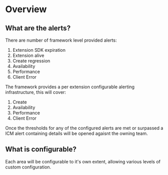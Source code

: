 <a name="overview"></a>
# Overview
<a name="overview-what-are-the-alerts"></a>
## What are the alerts?

There are number of framework level provided alerts:

1. Extension SDK expiration
1. Extension alive
1. Create regression
1. Availability
1. Performance
1. Client Error

The framework provides a per extension configurable alerting infrastructure, this will cover:

1. Create
1. Availability
1. Performance
1. Client Error

Once the thresholds for any of the configured alerts are met or surpassed a ICM alert containing details will be opened agaisnt the owning team.

<a name="overview-what-is-configurable"></a>
## What is configurable?

Each area will be configurable to it's own extent, allowing various levels of custom configuration.
